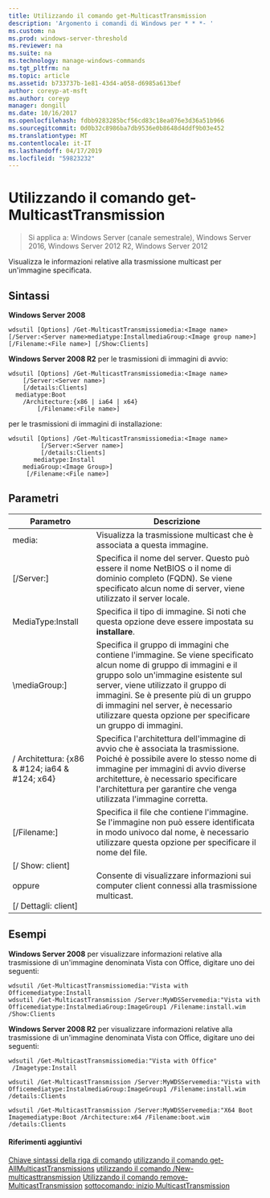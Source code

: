 ```yaml
---
title: Utilizzando il comando get-MulticastTransmission
description: 'Argomento i comandi di Windows per * * *- '
ms.custom: na
ms.prod: windows-server-threshold
ms.reviewer: na
ms.suite: na
ms.technology: manage-windows-commands
ms.tgt_pltfrm: na
ms.topic: article
ms.assetid: b733737b-1e81-43d4-a058-d6985a613bef
author: coreyp-at-msft
ms.author: coreyp
manager: dongill
ms.date: 10/16/2017
ms.openlocfilehash: fdbb9283285bcf56cd83c18ea076e3d36a51b966
ms.sourcegitcommit: 0d0b32c8986ba7db9536e0b8648d4ddf9b03e452
ms.translationtype: MT
ms.contentlocale: it-IT
ms.lasthandoff: 04/17/2019
ms.locfileid: "59823232"
---
```

# <a name="using-the-get-multicasttransmission-command"></a>Utilizzando il comando get-MulticastTransmission

>Si applica a: Windows Server (canale semestrale), Windows Server 2016, Windows Server 2012 R2, Windows Server 2012

Visualizza le informazioni relative alla trasmissione multicast per un'immagine specificata.
## <a name="syntax"></a>Sintassi
**Windows Server 2008**
```
wdsutil [Options] /Get-MulticastTransmissiomedia:<Image name> [/Server:<Server name>mediatype:InstallmediaGroup:<Image group name>] 
[/Filename:<File name>] [/Show:Clients]
```
**Windows Server 2008 R2** per le trasmissioni di immagini di avvio:
```
wdsutil [Options] /Get-MulticastTransmissiomedia:<Image name>
    [/Server:<Server name>]
    [/details:Clients]
  mediatype:Boot
    /Architecture:{x86 | ia64 | x64}
        [/Filename:<File name>]
```
per le trasmissioni di immagini di installazione:
```
wdsutil [Options] /Get-MulticastTransmissiomedia:<Image name>
         [/Server:<Server name>]
         [/details:Clients]
       mediatype:Install
    mediaGroup:<Image Group>]
     [/Filename:<File name>]
```
## <a name="parameters"></a>Parametri
|Parametro|Descrizione|
|-------|--------|
media:<Image name>|Visualizza la trasmissione multicast che è associata a questa immagine.|
|[/Server:<Server name>]|Specifica il nome del server. Questo può essere il nome NetBIOS o il nome di dominio completo (FQDN). Se viene specificato alcun nome di server, viene utilizzato il server locale.|
MediaType:Install|Specifica il tipo di immagine. Si noti che questa opzione deve essere impostata su **installare**.|
|\mediaGroup:<Image group name>]|Specifica il gruppo di immagini che contiene l'immagine. Se viene specificato alcun nome di gruppo di immagini e il gruppo solo un'immagine esistente sul server, viene utilizzato il gruppo di immagini. Se è presente più di un gruppo di immagini nel server, è necessario utilizzare questa opzione per specificare un gruppo di immagini.|
|/ Architettura: {x86 & #124; ia64 & #124; x64}|Specifica l'architettura dell'immagine di avvio che è associata la trasmissione. Poiché è possibile avere lo stesso nome di immagine per immagini di avvio diverse architetture, è necessario specificare l'architettura per garantire che venga utilizzata l'immagine corretta.|
|[/Filename:<File name>]|Specifica il file che contiene l'immagine. Se l'immagine non può essere identificata in modo univoco dal nome, è necessario utilizzare questa opzione per specificare il nome del file.|
|[/ Show: client]<br /><br />oppure<br /><br />[/ Dettagli: client]|Consente di visualizzare informazioni sui computer client connessi alla trasmissione multicast.|
## <a name="BKMK_examples"></a>Esempi
**Windows Server 2008** per visualizzare informazioni relative alla trasmissione di un'immagine denominata Vista con Office, digitare uno dei seguenti:
```
wdsutil /Get-MulticastTransmissiomedia:"Vista with Officemediatype:Install
wdsutil /Get-MulticastTransmission /Server:MyWDSServemedia:"Vista with Officemediatype:InstalmediaGroup:ImageGroup1 /Filename:install.wim /Show:Clients
```
**Windows Server 2008 R2** per visualizzare informazioni relative alla trasmissione di un'immagine denominata Vista con Office, digitare uno dei seguenti:
```
wdsutil /Get-MulticastTransmissiomedia:"Vista with Office"
 /Imagetype:Install
```
```
wdsutil /Get-MulticastTransmission /Server:MyWDSServemedia:"Vista with Officemediatype:InstalmediaGroup:ImageGroup1 /Filename:install.wim /details:Clients
```
```
wdsutil /Get-MulticastTransmission /Server:MyWDSServemedia:"X64 Boot Imagemediatype:Boot /Architecture:x64 /Filename:boot.wim /details:Clients
```
#### <a name="additional-references"></a>Riferimenti aggiuntivi
[Chiave sintassi della riga di comando](command-line-syntax-key.md)
[utilizzando il comando get-AllMulticastTransmissions](using-the-get-allmulticasttransmissions-command.md)
[utilizzando il comando /New-multicasttransmission](using-the-new-multicasttransmission-command.md) 
 [Utilizzando il comando remove-MulticastTransmission](using-the-remove-multicasttransmission-command.md)
[sottocomando: inizio MulticastTransmission](subcommand-start-multicasttransmission.md)
